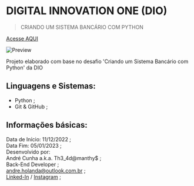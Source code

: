 # DIGITAL INNOVATION ONE (DIO)

> CRIANDO UM SISTEMA BANCÁRIO COM PYTHON

[Acesse AQUI]()

![Preview]()

Projeto elaborado com base no desafio 'Criando um Sistema Bancário com Python' da DIO

## Linguagens e Sistemas:

- Python ;
- Git & GitHub ;

## Informações básicas:

Data de Início: 11/12/2022 ; \
Data Fim: 05/01/2023 ; \
Desenvolvido por: \
André Cunha a.k.a. Th3_4d@manthy$ ;\
Back-End Developer ;\
andre.holanda@outlook.com.br ;\
[Linked-In](https://www.linkedin.com/in/andreholanda90) / [Instagram](https://www.instagram.com/andreholanda_) ;